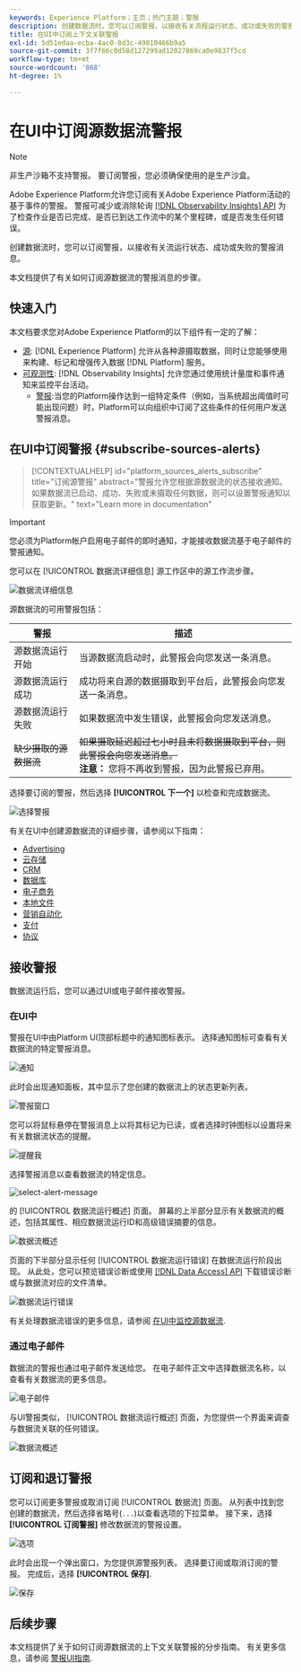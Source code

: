 ```yaml
---
keywords: Experience Platform；主页；热门主题；警报
description: 创建数据流时，您可以订阅警报，以接收有关流程运行状态、成功或失败的警报消息。
title: 在UI中订阅上下文关联警报
exl-id: 5d51edaa-ecba-4ac0-8d3c-49010466b9a5
source-git-commit: 3f7f66c0d58d127299ad12027869ca0e9837f5cd
workflow-type: tm+mt
source-wordcount: '868'
ht-degree: 1%

---
```


# 在UI中订阅源数据流警报

>[!NOTE]
>
>非生产沙箱不支持警报。 要订阅警报，您必须确保使用的是生产沙盒。

Adobe Experience Platform允许您订阅有关Adobe Experience Platform活动的基于事件的警报。 警报可减少或消除轮询 [[!DNL Observability Insights] API](../../../observability/api/overview.md) 为了检查作业是否已完成、是否已到达工作流中的某个里程碑，或是否发生任何错误。

创建数据流时，您可以订阅警报，以接收有关流运行状态、成功或失败的警报消息。

本文档提供了有关如何订阅源数据流的警报消息的步骤。

## 快速入门

本文档要求您对Adobe Experience Platform的以下组件有一定的了解：

* [源](../../home.md): [!DNL Experience Platform] 允许从各种源摄取数据，同时让您能够使用来构建、标记和增强传入数据 [!DNL Platform] 服务。
* [可观测性](../../../observability/home.md): [!DNL Observability Insights] 允许您通过使用统计量度和事件通知来监控平台活动。
   * [警报](../../../observability/alerts/overview.md):当您的Platform操作达到一组特定条件（例如，当系统超出阈值时可能出现问题）时，Platform可以向组织中订阅了这些条件的任何用户发送警报消息。

## 在UI中订阅警报 {#subscribe-sources-alerts}

>[!CONTEXTUALHELP]
>id="platform_sources_alerts_subscribe"
>title="订阅源警报"
>abstract="警报允许您根据源数据流的状态接收通知。 如果数据流已启动、成功、失败或未摄取任何数据，则可以设置警报通知以获取更新。"
>text="Learn more in documentation"

>[!IMPORTANT]
>
>您必须为Platform帐户启用电子邮件的即时通知，才能接收数据流基于电子邮件的警报通知。

您可以在 [!UICONTROL 数据流详细信息] 源工作区中的源工作流步骤。

![数据流详细信息](../../images/tutorials/alerts/dataflow-detail.png)

源数据流的可用警报包括：

| 警报 | 描述 |
| --- | --- |
| 源数据流运行开始 | 当源数据流启动时，此警报会向您发送一条消息。 |
| 源数据流运行成功 | 成功将来自源的数据摄取到平台后，此警报会向您发送一条消息。 |
| 源数据流运行失败 | 如果数据流中发生错误，此警报会向您发送消息。 |
| ~~缺少摄取的源数据流~~ | ~~如果摄取延迟超过七小时且未将数据摄取到平台，则此警报会向您发送消息。~~ <br>**注意：** 您将不再收到警报，因为此警报已弃用。 |

选择要订阅的警报，然后选择 **[!UICONTROL 下一个]** 以检查和完成数据流。

![选择警报](../../images/tutorials/alerts/select-alerts.png)

有关在UI中创建源数据流的详细步骤，请参阅以下指南：

* [Advertising](./dataflow/advertising.md)
* [云存储](./dataflow/batch/cloud-storage.md)
* [CRM](./dataflow/crm.md)
* [数据库](./dataflow/databases.md)
* [电子商务](./dataflow/ecommerce.md)
* [本地文件](./create/local-system/local-file-upload.md)
* [营销自动化](./dataflow/marketing-automation.md)
* [支付](./dataflow/payments.md)
* [协议](./dataflow/protocols.md)

## 接收警报

数据流运行后，您可以通过UI或电子邮件接收警报。

### 在UI中

警报在UI中由Platform UI顶部标题中的通知图标表示。 选择通知图标可查看有关数据流的特定警报消息。

![通知](../../images/tutorials/alerts/notification.png)

此时会出现通知面板，其中显示了您创建的数据流上的状态更新列表。

![警报窗口](../../images/tutorials/alerts/alert-window.png)

您可以将鼠标悬停在警报消息上以将其标记为已读，或者选择时钟图标以设置将来有关数据流状态的提醒。

![提醒我](../../images/tutorials/alerts/remind-me.png)

选择警报消息以查看数据流的特定信息。

![select-alert-message](../../images/tutorials/alerts/select-alert-message.png)

的 [!UICONTROL 数据流运行概述] 页面。 屏幕的上半部分显示有关数据流的概述，包括其属性、相应数据流运行ID和高级错误摘要的信息。

![数据流概述](../../images/tutorials/alerts/dataflow-overview.png)

页面的下半部分显示任何 [!UICONTROL 数据流运行错误] 在数据流运行阶段出现。 从此处，您可以预览错误诊断或使用 [[!DNL Data Access] API](https://www.adobe.io/experience-platform-apis/references/data-access/) 下载错误诊断或与数据流对应的文件清单。

![数据流运行错误](../../images/tutorials/alerts/dataflow-run-error.png)

有关处理数据流错误的更多信息，请参阅 [在UI中监控源数据流](../../../dataflows/ui/monitor-sources.md).

### 通过电子邮件

数据流的警报也通过电子邮件发送给您。 在电子邮件正文中选择数据流名称，以查看有关数据流的更多信息。

![电子邮件](../../images/tutorials/alerts/email.png)

与UI警报类似， [!UICONTROL 数据流运行概述] 页面，为您提供一个界面来调查与数据流关联的任何错误。

![数据流概述](../../images/tutorials/alerts/dataflow-overview.png)

## 订阅和退订警报

您可以订阅更多警报或取消订阅 [!UICONTROL 数据流] 页面。 从列表中找到您创建的数据流，然后选择省略号(`...`)以查看选项的下拉菜单。 接下来，选择 **[!UICONTROL 订阅警报]** 修改数据流的警报设置。

![选项](../../images/tutorials/alerts/options.png)

此时会出现一个弹出窗口，为您提供源警报列表。 选择要订阅或取消订阅的警报。 完成后，选择 **[!UICONTROL 保存]**.

![保存](../../images/tutorials/alerts/save.png)

## 后续步骤

本文档提供了关于如何订阅源数据流的上下文关联警报的分步指南。 有关更多信息，请参阅 [警报UI指南](../../../observability/alerts/ui.md).